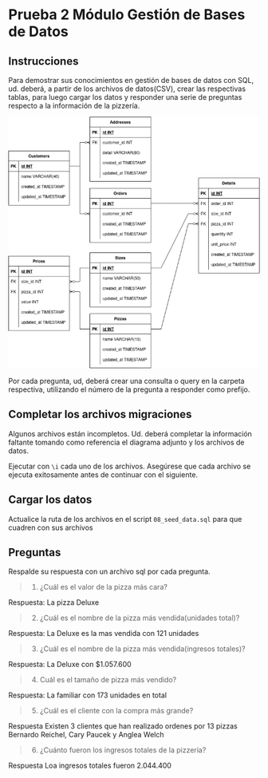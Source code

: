 # Prueba 2 Módulo Gestión de Bases de Datos

## Instrucciones
Para demostrar sus conocimientos en gestión de bases de datos con SQL, ud. deberá, a partir de los archivos de datos(CSV),
crear las respectivas tablas, para luego cargar los datos y responder una serie de preguntas respecto a la información de la pizzería.

![Diagrama de Base de datos](/ERD.png)

Por cada pregunta, ud, deberá crear una consulta o query en la carpeta respectiva, utilizando el número de la pregunta a responder como prefijo.

## Completar los archivos migraciones

Algunos archivos están incompletos. Ud. deberá completar la información faltante tomando como referencia el diagrama adjunto y los archivos de datos.

Ejecutar con `\i` cada uno de los archivos. Asegúrese que cada archivo se ejecuta exitosamente antes de continuar con el siguiente.


## Cargar los datos

Actualice la ruta de los archivos en el script `08_seed_data.sql` para que cuadren con sus archivos

## Preguntas

Respalde su respuesta con un archivo sql por cada pregunta.

> 1. ¿Cuál es el valor de la pizza más cara?

Respuesta: La pizza Deluxe

> 2. ¿Cuál es el nombre de la pizza más vendida(unidades total)?

Respuesta: La Deluxe es la mas vendida con 121 unidades

> 3. ¿Cuál es el nombre de la pizza más vendida(ingresos totales)?

Respuesta: La Deluxe con $1.057.600

> 4. Cuál es el tamaño de pizza más vendido?

Respuesta: La familiar con 173 unidades en total

> 5. ¿Cuál es el cliente con la compra más grande?

Respuesta Existen 3 clientes que han realizado ordenes por 13 pizzas Bernardo Reichel, Cary Paucek y Anglea Welch

> 6. ¿Cuánto fueron los ingresos totales de la pizzería?

Respuesta Loa ingresos totales fueron 2.044.400


